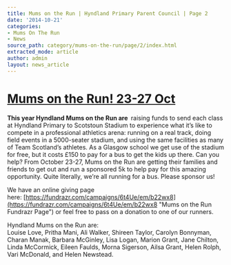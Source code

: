 ```yaml
---
title: Mums on the Run | Hyndland Primary Parent Council | Page 2
date: '2014-10-21'
categories:
- Mums On The Run
- News
source_path: category/mums-on-the-run/page/2/index.html
extracted_mode: article
author: admin
layout: news_article
---
```


# [Mums on the Run! 23-27 Oct](/news/mums-on-the-run-23-27-oct/)


**This year Hyndland Mums on the Run are&nbsp;** raising funds to send each class at Hyndland Primary to Scotstoun Stadium to experience what it’s like to compete in a professional athletics arena: running on a real track, doing field events in a 5000-seater stadium, and using the same facilities as many of Team Scotland’s athletes. As a Glasgow school we get use of the stadium for free, but it costs £150 to pay for a bus to get the kids up there. Can you help? From October 23-27, Mums on the Run are getting their families and friends to get out and run a sponsored 5k to help pay for this amazing opportunity. Quite literally, we’re all running for a bus. Please sponsor us!

We have an online giving page here:&nbsp;[https://fundrazr.com/campaigns/6t4Ue/em/b22wx8](https://fundrazr.com/campaigns/6t4Ue/em/b22wx8 "Mums on the Run Fundrazr Page")&nbsp;or feel free to pass on a donation to one of our runners.

Hyndland Mums on the Run are:  
Louise Love, Pritha Mani, Ali Walker, Shireen Taylor, Carolyn Bonnyman, Charan Manak, Barbara McGinley, Lisa Logan, Marion Grant, Jane Chilton, Linda McCormick, Eileen Faulds, Morna Sigerson, Ailsa Grant, Helen Rolph, Vari McDonald, and Helen Newstead.

